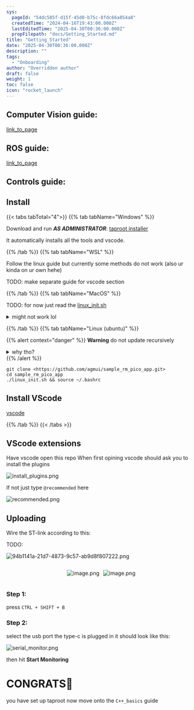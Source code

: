 ```yaml
---
sys:
  pageId: "54dc585f-d15f-45d0-b75c-8fdc66a854a8"
  createdTime: "2024-04-16T19:43:00.000Z"
  lastEditedTime: "2025-04-30T00:36:00.000Z"
  propFilepath: "docs/Getting_Started.md"
title: "Getting_Started"
date: "2025-04-30T00:36:00.000Z"
description: ""
tags:
  - "Onboarding"
author: "Overridden author"
draft: false
weight: 1
toc: false
icon: "rocket_launch"
---
```


## Computer Vision guide:

[link_to_page](86d45bc0-388b-4d26-8848-44f255f73d0e)

## ROS guide:

[link_to_page](3c76c1de-ec8f-46d6-8b0a-294005edc2d5)

## Controls guide:

## Install

{{< tabs tabTotal="4">}}
{{% tab tabName="Windows" %}}

Download and run _**AS ADMINISTRATOR**_: [taproot installer](https://github.com/Thornbots/TeachingFreshies/releases/tag/1.0)

It automatically installs all the tools and vscode.

{{% /tab %}}
{{% tab tabName="WSL" %}}

Follow the linux guide but currently some methods do not work (also ur kinda on ur own hehe)

TODO: make separate guide for vscode section

{{% /tab %}}
{{% tab tabName="MacOS" %}}

TODO: for now just read the [linux_init.sh](https://github.com/agmui/sample_rm_pico_app/blob/main/linux_init.sh)

<details>
<summary>might not work lol</summary>

`brew install libusb pkg-config`

Next install: [vscode](https://code.visualstudio.com/Download)

</details>

{{% /tab %}}
{{% tab tabName="Linux (ubuntu)" %}}

{{% alert context="danger" %}}
**Warning** do not update recursively
<details>
<summary>why tho?</summary>
There are some submodules that may go on for a while (like tinyusb) and I highly
recommend you don't need to get them.
If you want to see what submodules I update just look in `linux_init.sh`
</details>
{{% /alert %}}

```shell
git clone <https://github.com/agmui/sample_rm_pico_app.git>
cd sample_rm_pico_app
./linux_init.sh && source ~/.bashrc
```

## Install VScode

[vscode](https://code.visualstudio.com/Download)

{{% /tab %}}
{{< /tabs >}}

## VScode extensions

Have vscode open this repo
When first opining vscode should ask you to install the plugins

![install_plugins.png](https://prod-files-secure.s3.us-west-2.amazonaws.com/d518164a-d88e-44d1-a4ee-3adb3bd8bce0/89bd30f0-1825-4e77-867b-0a41ce370880/install_plugins.png?X-Amz-Algorithm=AWS4-HMAC-SHA256&X-Amz-Content-Sha256=UNSIGNED-PAYLOAD&X-Amz-Credential=ASIAZI2LB4667ZNLGNC7%2F20250614%2Fus-west-2%2Fs3%2Faws4_request&X-Amz-Date=20250614T140659Z&X-Amz-Expires=3600&X-Amz-Security-Token=IQoJb3JpZ2luX2VjEEQaCXVzLXdlc3QtMiJIMEYCIQDt%2BDzrqGv%2FDHUbTBm3cHjHyHyDDGOchn6aYfgNDg5rewIhAN3dwP7SBMt79luZgCVd5WD5QDBQWLDRw2cCDGpBizyJKv8DCC0QABoMNjM3NDIzMTgzODA1IgxKrHbb4WotP%2Bdwe9Mq3AMD1UBhbrTGvMXOEgZxQ7Tb9rb5sNh4CVdI6fzU6nzRO%2Bgwm33vsam9cIkzSfzGAbxypokkGMRlUYQzdbzqPoQ5j5aLIWfnT8%2BObZkE0lQF0b1MSVayZWCjQ9y0LM2XAaUEkxaGDE7etExj71%2B5fjkeXAavQmP6pPK9FTMndi4HdPuGaKNpaZ4Ot9uMfdLp7KvYUgR60P0AQR57rpznSSd1Vslsaf0wUURH43coBKSg5VzCxhWIMDeV7wQwgi5h2%2FHmwPtRq9gNmxyspo%2BfQjs%2Fju19Huc7ADiUXfQ2O8lBCmvN7JfRSHGpq9pfhMTvt1jT0Nl0LZjgnXrVrCHGlh0uiaeXMHtplKvx9Ui83E2%2Fubk1X2%2BODDFi8bB8mZ%2B2K2rPnYvS78RYXG8RG5iAvpIQgeXSJfvTHV%2BL6ofJCnX9FF7UTcXuRyegZda4BztWQDIBst1Onb6ctoZ%2FVN7RkE%2FB%2Fv77rCd5qqC0ZVQcjRJG5qrVqLRLfGeyIjDL42rrOGWma2prFvYzi9YL7DsxvrloFCoyv%2Bc18efwOnD6QUi%2Fu7Lo%2BJ32izY3X3QI1O4JbscLw%2Fi0XV%2F%2FeMxHfJuH%2BBQ4uTDDonVLIhmOpLNA13ObOjaSxMbTWxqxVl87hDCNwbXCBjqkAfXcF%2BV6vwyCNpA%2B8FG9ZPRNgOjRVN0imWyTimWCVePpG7rZDw%2FxiACZQ6avNQHdNsGRB1X8F46gt9Fw48%2BR0CBZVuJqLlIzT%2BZL8fewVklyFdoWizn8cvD42I64E4KIOpalaDe%2FTqQNkM81IDADAy4pJLr7GHUsg1pm4ls05qBnytwlXjMc9jwYjp5izogsrF%2BPiEBTRrqhf8B63XfNHh%2BPJYiL&X-Amz-Signature=2ae25ac3a923f54f912e1f7cf3e7bc574a29ea69e653c5deec7da5905e32b019&X-Amz-SignedHeaders=host&x-amz-checksum-mode=ENABLED&x-id=GetObject)

If not just type `@recommended` here  

![recommended.png](https://prod-files-secure.s3.us-west-2.amazonaws.com/d518164a-d88e-44d1-a4ee-3adb3bd8bce0/61e661e9-5d85-4dfc-be0d-8d2097a5e793/recommended.png?X-Amz-Algorithm=AWS4-HMAC-SHA256&X-Amz-Content-Sha256=UNSIGNED-PAYLOAD&X-Amz-Credential=ASIAZI2LB4667ZNLGNC7%2F20250614%2Fus-west-2%2Fs3%2Faws4_request&X-Amz-Date=20250614T140659Z&X-Amz-Expires=3600&X-Amz-Security-Token=IQoJb3JpZ2luX2VjEEQaCXVzLXdlc3QtMiJIMEYCIQDt%2BDzrqGv%2FDHUbTBm3cHjHyHyDDGOchn6aYfgNDg5rewIhAN3dwP7SBMt79luZgCVd5WD5QDBQWLDRw2cCDGpBizyJKv8DCC0QABoMNjM3NDIzMTgzODA1IgxKrHbb4WotP%2Bdwe9Mq3AMD1UBhbrTGvMXOEgZxQ7Tb9rb5sNh4CVdI6fzU6nzRO%2Bgwm33vsam9cIkzSfzGAbxypokkGMRlUYQzdbzqPoQ5j5aLIWfnT8%2BObZkE0lQF0b1MSVayZWCjQ9y0LM2XAaUEkxaGDE7etExj71%2B5fjkeXAavQmP6pPK9FTMndi4HdPuGaKNpaZ4Ot9uMfdLp7KvYUgR60P0AQR57rpznSSd1Vslsaf0wUURH43coBKSg5VzCxhWIMDeV7wQwgi5h2%2FHmwPtRq9gNmxyspo%2BfQjs%2Fju19Huc7ADiUXfQ2O8lBCmvN7JfRSHGpq9pfhMTvt1jT0Nl0LZjgnXrVrCHGlh0uiaeXMHtplKvx9Ui83E2%2Fubk1X2%2BODDFi8bB8mZ%2B2K2rPnYvS78RYXG8RG5iAvpIQgeXSJfvTHV%2BL6ofJCnX9FF7UTcXuRyegZda4BztWQDIBst1Onb6ctoZ%2FVN7RkE%2FB%2Fv77rCd5qqC0ZVQcjRJG5qrVqLRLfGeyIjDL42rrOGWma2prFvYzi9YL7DsxvrloFCoyv%2Bc18efwOnD6QUi%2Fu7Lo%2BJ32izY3X3QI1O4JbscLw%2Fi0XV%2F%2FeMxHfJuH%2BBQ4uTDDonVLIhmOpLNA13ObOjaSxMbTWxqxVl87hDCNwbXCBjqkAfXcF%2BV6vwyCNpA%2B8FG9ZPRNgOjRVN0imWyTimWCVePpG7rZDw%2FxiACZQ6avNQHdNsGRB1X8F46gt9Fw48%2BR0CBZVuJqLlIzT%2BZL8fewVklyFdoWizn8cvD42I64E4KIOpalaDe%2FTqQNkM81IDADAy4pJLr7GHUsg1pm4ls05qBnytwlXjMc9jwYjp5izogsrF%2BPiEBTRrqhf8B63XfNHh%2BPJYiL&X-Amz-Signature=e7f61c2757519a7d3153880d13a036cfc7c8699d07b0c96a87d3b49b3c49811b&X-Amz-SignedHeaders=host&x-amz-checksum-mode=ENABLED&x-id=GetObject)

## Uploading

Wire the ST-link according to this:

TODO:

![94b1141a-21d7-4873-9c57-ab9d8f807222.png](https://prod-files-secure.s3.us-west-2.amazonaws.com/d518164a-d88e-44d1-a4ee-3adb3bd8bce0/e5fad17d-ab82-4300-9f4c-505ab4b1202c/94b1141a-21d7-4873-9c57-ab9d8f807222.png?X-Amz-Algorithm=AWS4-HMAC-SHA256&X-Amz-Content-Sha256=UNSIGNED-PAYLOAD&X-Amz-Credential=ASIAZI2LB4667ZNLGNC7%2F20250614%2Fus-west-2%2Fs3%2Faws4_request&X-Amz-Date=20250614T140659Z&X-Amz-Expires=3600&X-Amz-Security-Token=IQoJb3JpZ2luX2VjEEQaCXVzLXdlc3QtMiJIMEYCIQDt%2BDzrqGv%2FDHUbTBm3cHjHyHyDDGOchn6aYfgNDg5rewIhAN3dwP7SBMt79luZgCVd5WD5QDBQWLDRw2cCDGpBizyJKv8DCC0QABoMNjM3NDIzMTgzODA1IgxKrHbb4WotP%2Bdwe9Mq3AMD1UBhbrTGvMXOEgZxQ7Tb9rb5sNh4CVdI6fzU6nzRO%2Bgwm33vsam9cIkzSfzGAbxypokkGMRlUYQzdbzqPoQ5j5aLIWfnT8%2BObZkE0lQF0b1MSVayZWCjQ9y0LM2XAaUEkxaGDE7etExj71%2B5fjkeXAavQmP6pPK9FTMndi4HdPuGaKNpaZ4Ot9uMfdLp7KvYUgR60P0AQR57rpznSSd1Vslsaf0wUURH43coBKSg5VzCxhWIMDeV7wQwgi5h2%2FHmwPtRq9gNmxyspo%2BfQjs%2Fju19Huc7ADiUXfQ2O8lBCmvN7JfRSHGpq9pfhMTvt1jT0Nl0LZjgnXrVrCHGlh0uiaeXMHtplKvx9Ui83E2%2Fubk1X2%2BODDFi8bB8mZ%2B2K2rPnYvS78RYXG8RG5iAvpIQgeXSJfvTHV%2BL6ofJCnX9FF7UTcXuRyegZda4BztWQDIBst1Onb6ctoZ%2FVN7RkE%2FB%2Fv77rCd5qqC0ZVQcjRJG5qrVqLRLfGeyIjDL42rrOGWma2prFvYzi9YL7DsxvrloFCoyv%2Bc18efwOnD6QUi%2Fu7Lo%2BJ32izY3X3QI1O4JbscLw%2Fi0XV%2F%2FeMxHfJuH%2BBQ4uTDDonVLIhmOpLNA13ObOjaSxMbTWxqxVl87hDCNwbXCBjqkAfXcF%2BV6vwyCNpA%2B8FG9ZPRNgOjRVN0imWyTimWCVePpG7rZDw%2FxiACZQ6avNQHdNsGRB1X8F46gt9Fw48%2BR0CBZVuJqLlIzT%2BZL8fewVklyFdoWizn8cvD42I64E4KIOpalaDe%2FTqQNkM81IDADAy4pJLr7GHUsg1pm4ls05qBnytwlXjMc9jwYjp5izogsrF%2BPiEBTRrqhf8B63XfNHh%2BPJYiL&X-Amz-Signature=cb8f407ac05c37d1d0804e870ae92f9b908d4e06b0a2be8752309a9069db8c67&X-Amz-SignedHeaders=host&x-amz-checksum-mode=ENABLED&x-id=GetObject)

<div style="display: flex;flex-direction: row; column-gap:10px; max-width: 630px;justify-content: center;">
<div>

![image.png](https://prod-files-secure.s3.us-west-2.amazonaws.com/d518164a-d88e-44d1-a4ee-3adb3bd8bce0/210ecb78-1116-4d7b-b9b7-2292f66fa2c2/image.png?X-Amz-Algorithm=AWS4-HMAC-SHA256&X-Amz-Content-Sha256=UNSIGNED-PAYLOAD&X-Amz-Credential=ASIAZI2LB4666T6VKVUH%2F20250614%2Fus-west-2%2Fs3%2Faws4_request&X-Amz-Date=20250614T140702Z&X-Amz-Expires=3600&X-Amz-Security-Token=IQoJb3JpZ2luX2VjEEQaCXVzLXdlc3QtMiJHMEUCIQCa5r0RigOrBJlDbqJOnMIifRPd44ytc7MpcA2YALSzTQIgRfbo3U6ORNgTneC48qU79M%2Bt48s8yUH10MD6u2ZKprIq%2FwMILRAAGgw2Mzc0MjMxODM4MDUiDKQH41EHf%2B6o5SxrxSrcAwqSOAn%2FQ14sXAm9lyMADMfaR4C8HQn5d3nw1X0xzM7tB4NmgwLM3E012N7zHPRqur9%2B%2BJwWi2Era63mcMTj57%2BUHWbKIGn7%2B%2FH3hP7aeEYPFYG7aKLItdY6Z%2FOnD2WFpCYVEajBRIyt2a9ibuYTEgHyu59%2F54GU5YPv%2BmjpVHjmQHEZjHt8PRP1RfP4F48pokoxtQ%2FOtD5N7PRMOOY6eQ4CVhxQICIuwnq29xGbcY%2BONkQUBHqp2GUkjEA2AWlKqqOHyai9gVIU%2FjxNnom7dj7BQQH2%2FdpTvdwj%2Fui7WI1hhopcsmH%2Fw4Qcen3yne%2Bq2r4miaYqq1%2BFBR1Mn3dBNK4zhSukg5GdkSMo3zlDubSvGhTPt8E9Uqb1WjBUA009B0a83raZXGwMvlGnVCdTp32hFCA5sIfMcubIv5oZjWR4v79DqBW%2Blw0AGE1Bhy1Bx3RJJJ%2BCUd5UP3vpEQxj8QUrsvyUoeoYZrmnCuJinQb5DNK5q0B6MprwS3hfrczCD1vKWNK%2BmTaIkQSLiWKjPtD0PJPGuJz7N746b91CiRoOWbcPULr4d6WDIkOUvBFyJhx%2FJNVs%2Bn%2ByKFQPHmXm%2FME6%2BiqTj0k%2Fyd3yv%2FmWk%2BJOAIbctPlb2GlK2POBMNHBtcIGOqUBWqzCV66z3k%2B2FPQx8UJmMZy84fRnViG2Cc%2F4C4anoazmUYRfRq7myKue%2BZPIv3DddbgGageJgDMTsUfRc86uzzBBBlVnf7bZmrhDsnz%2FZ%2F0G3nyfybatcdPn2gHnXbx70Yg6YttkAn2qqjftEdgDvnr0dGV113cGzahIrnufGSsaJAMJEusrEoQl8xPo4GjkOlxlREm%2BMzTO66PHMwPDIpG9TKyN&X-Amz-Signature=4113aeeced9ebefd4fb1b29f40ca93f9364c39690d1e1fc58b66a305855f62dc&X-Amz-SignedHeaders=host&x-amz-checksum-mode=ENABLED&x-id=GetObject)

</div>
<div>

![image.png](https://prod-files-secure.s3.us-west-2.amazonaws.com/d518164a-d88e-44d1-a4ee-3adb3bd8bce0/33a0fd0f-8ca6-4a86-8e09-26e95ded1fff/image.png?X-Amz-Algorithm=AWS4-HMAC-SHA256&X-Amz-Content-Sha256=UNSIGNED-PAYLOAD&X-Amz-Credential=ASIAZI2LB466UOU4PGQH%2F20250614%2Fus-west-2%2Fs3%2Faws4_request&X-Amz-Date=20250614T140704Z&X-Amz-Expires=3600&X-Amz-Security-Token=IQoJb3JpZ2luX2VjEEQaCXVzLXdlc3QtMiJGMEQCIAMJCBpRbj6rh6ddjZB%2BYl4rAYmrBE8PaNbpX2jttaVoAiBX29tpeoCsKcqCCYIZ9xO22cE0WwCicbduukee2k%2F8Vyr%2FAwgtEAAaDDYzNzQyMzE4MzgwNSIMHD5zm8dDtD2kh8RTKtwDLuUqatZLLfIY9ulykknxqjdJKYKe6RV%2BysMzXICa9ZJJ6Uf5EYhPVQUKpF0qvD43sKkP5TBny80ZieMdiOKmkJ4Lxuz0hRd54hMXr53ZDeK62DUOZ2QOQ4a7rjmAeSX3f5VukPGFPTcVbAwPsrksb48r9U1SYvXutvnEhnB07exO%2BS65Ndbk%2BMSrJZG3GmcG0ZA1wG0ncMxdz2VQYWnnCjJUFLiUb%2F7o4dggFE0kDPfLbTS%2BgJ0iaiRMqEysyF0mMUZkMabXV3ga7RySPBmgqlEKWI3qmrAkD82rm7lao8IpmwQsjMtExneo6q3fc1RVgPdOTb90hT33TN8AFqYYpV7wSYh3boPTlkZrilZCVzDcOp4u8I4EBalrS9MV%2Bf%2FNXyFr8xt2Gg%2FfK%2FLmR1LNx4qNgtNmfCqu7bhW%2F7uUmPqigS8fSbC4x7HbvH92z8F6MFs1Op8qMySvDHw%2FRT5OeUyory6qY3vPvooVfq07y%2BXeW4vevoig0qFvFkdTOSJsPihIKMHjaMwlrZeVZOufKywft2s3rNTUA32J5%2B99J1XBFjY5f6Kn31oNxHUEFklDBPvDOzV4Xc%2Fwb1khbYFy38DaxLra%2Bw4WtYMRwjFjzMY0XMNnNoavv8Pq5c8wicK1wgY6pgGVzKy5NwyGhvpmNj%2ByDI7%2BbUuhlw5EPSoNu3MonLAp9D5LW0NGXJ2mk%2BIqVi8n1PP7ZPFKg%2FGk%2FsWg%2Fx2MyCHurFY4PUgxPZQIEAc8qzpzgX8H1O%2BvTJHgcc49TYairgalbtQ7yKL9XYny3FixNS4gSQ7ts%2F%2Fex4OetzWR3m8Vv44CuSADtr9pUTFNzShiwugBYr3MkXemi89SslMmAJOCDz0bWV3p&X-Amz-Signature=cf6b962a1fa6509d4f020d56997657d9e2047e933e2cabcfdccdd99036800cbe&X-Amz-SignedHeaders=host&x-amz-checksum-mode=ENABLED&x-id=GetObject)

</div>
</div>

### Step 1:

press `CTRL + SHIFT + B`

### Step 2:

select the usb port the type-c is plugged in it should look like this:

![serial_monitor.png](https://prod-files-secure.s3.us-west-2.amazonaws.com/d518164a-d88e-44d1-a4ee-3adb3bd8bce0/f03f4774-05d4-4393-b6a0-d5efb6d315ab/serial_monitor.png?X-Amz-Algorithm=AWS4-HMAC-SHA256&X-Amz-Content-Sha256=UNSIGNED-PAYLOAD&X-Amz-Credential=ASIAZI2LB4667ZNLGNC7%2F20250614%2Fus-west-2%2Fs3%2Faws4_request&X-Amz-Date=20250614T140659Z&X-Amz-Expires=3600&X-Amz-Security-Token=IQoJb3JpZ2luX2VjEEQaCXVzLXdlc3QtMiJIMEYCIQDt%2BDzrqGv%2FDHUbTBm3cHjHyHyDDGOchn6aYfgNDg5rewIhAN3dwP7SBMt79luZgCVd5WD5QDBQWLDRw2cCDGpBizyJKv8DCC0QABoMNjM3NDIzMTgzODA1IgxKrHbb4WotP%2Bdwe9Mq3AMD1UBhbrTGvMXOEgZxQ7Tb9rb5sNh4CVdI6fzU6nzRO%2Bgwm33vsam9cIkzSfzGAbxypokkGMRlUYQzdbzqPoQ5j5aLIWfnT8%2BObZkE0lQF0b1MSVayZWCjQ9y0LM2XAaUEkxaGDE7etExj71%2B5fjkeXAavQmP6pPK9FTMndi4HdPuGaKNpaZ4Ot9uMfdLp7KvYUgR60P0AQR57rpznSSd1Vslsaf0wUURH43coBKSg5VzCxhWIMDeV7wQwgi5h2%2FHmwPtRq9gNmxyspo%2BfQjs%2Fju19Huc7ADiUXfQ2O8lBCmvN7JfRSHGpq9pfhMTvt1jT0Nl0LZjgnXrVrCHGlh0uiaeXMHtplKvx9Ui83E2%2Fubk1X2%2BODDFi8bB8mZ%2B2K2rPnYvS78RYXG8RG5iAvpIQgeXSJfvTHV%2BL6ofJCnX9FF7UTcXuRyegZda4BztWQDIBst1Onb6ctoZ%2FVN7RkE%2FB%2Fv77rCd5qqC0ZVQcjRJG5qrVqLRLfGeyIjDL42rrOGWma2prFvYzi9YL7DsxvrloFCoyv%2Bc18efwOnD6QUi%2Fu7Lo%2BJ32izY3X3QI1O4JbscLw%2Fi0XV%2F%2FeMxHfJuH%2BBQ4uTDDonVLIhmOpLNA13ObOjaSxMbTWxqxVl87hDCNwbXCBjqkAfXcF%2BV6vwyCNpA%2B8FG9ZPRNgOjRVN0imWyTimWCVePpG7rZDw%2FxiACZQ6avNQHdNsGRB1X8F46gt9Fw48%2BR0CBZVuJqLlIzT%2BZL8fewVklyFdoWizn8cvD42I64E4KIOpalaDe%2FTqQNkM81IDADAy4pJLr7GHUsg1pm4ls05qBnytwlXjMc9jwYjp5izogsrF%2BPiEBTRrqhf8B63XfNHh%2BPJYiL&X-Amz-Signature=de836e5c35caa197dd76c4bd93934991c878cdcc234034cc7cea0b8856a443f4&X-Amz-SignedHeaders=host&x-amz-checksum-mode=ENABLED&x-id=GetObject)

then hit **Start Monitoring**

# CONGRATS🎉

you have set up taproot now move onto the `C++_basics` guide

